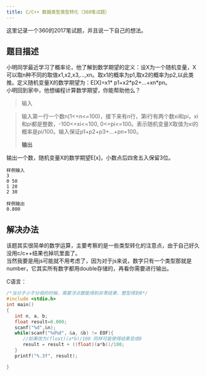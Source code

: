 ```yaml
---
title: C/C++ 数据类型类型转化（360笔试题）
---
```


这里记录一个360的2017笔试题，并且说一下自己的想法。

<!--more-->

## 题目描述									
小明同学最近学习了概率论，他了解到数学期望的定义：设X为一个随机变量，X可以取n种不同的取值x1,x2,x3,…,xn。取x1的概率为p1,取x2的概率为p2,以此类推。定义随机变量X的数学期望为：E[X]=x1* p1+x2\*p2+…+xn*pn。  
小明回到家中，他想编程计算数学期望，你能帮助他么？


>    输入
    
>    输入第一行一个数n(1<=n<=100)，接下来有n行，第i行有两个数xi和pi，xi和pi都是整数，-100<=xi<=100, 0<=pi<=100。表示随机变量X取值为xi的概率是pi/100。输入保证p1+p2+p3+…+pn=100。
> 
> **输出**
> 
输出一个数，随机变量X的数学期望E[x]，小数点后四舍五入保留3位。

    样例输入
    3
    0 50
    1 20
    2 30
    
    样例输出
    0.800

## 解决办法

该题其实很简单的数学运算，主要考察的是一些类型转化的注意点，由于自己好久没用c/c++结果也掉坑里面了。  
当然我要是用js可能就不用考虑了，因为对于js来说，数字只有一个类型那就是number，它其实所有数字都用double存储的，再看你需要进行输出。

C语言：


```C
/*当分子小于分母的时候，需要浮点数能得到非零结果，整型得到0*/
#include <stdio.h>
int main()
{
   int n, a, b;
   float result=0.000;
   scanf("%d",&n);
   while(scanf("%d%d", &a, &b) != EOF){
      //如果改为(float)(a*b)/100 同样可能使得结果变成0
      result = result + ((float)(a*b))/100;             
   }
   printf("%.3f", result);

}
```